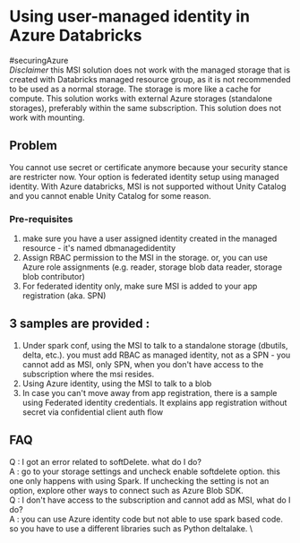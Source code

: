 # Using user-managed identity in Azure Databricks
#securingAzure \
*Disclaimer*  this MSI solution does not work with the managed storage that is created with Databricks managed resource group, as it is not recommended to be used as a normal storage. The storage is more like a cache for compute. 
This solution works with external Azure storages (standalone storages), preferably within the same subscription.
This solution does not work with mounting.

## Problem
You cannot use secret or certificate anymore because your security stance are restricter now. Your option is federated identity setup using managed identity.
With Azure databricks, MSI is not supported without Unity Catalog and you cannot enable Unity Catalog for some reason.

### Pre-requisites
1. make sure you have a user assigned identity created in the managed resource - it's named dbmanagedidentity
2. Assign RBAC permission to the MSI in the storage. or, you can use Azure role assignments (e.g. reader, storage blob data reader, storage blob contributor)
3. For federated identity only, make sure MSI is added to your app registration (aka. SPN)

## 3 samples are provided : 
1. Under spark conf, using the MSI to talk to a standalone storage (dbutils, delta, etc.). you must add RBAC as managed identity, not as a SPN - you cannot add as MSI, only SPN, when you don't have access to the subscription where the msi resides.
2. Using Azure identity, using the MSI to talk to a blob
3. In case you can't move away from app registration, there is a sample using Federated identity credentials. It explains app registration without secret via confidential client auth flow

## FAQ
Q : I got an error related to softDelete. what do I do? \
A : go to your storage settings and uncheck enable softdelete option. this one only happens with using Spark. If unchecking the setting is not an option, explore other ways to connect such as Azure Blob SDK. \
Q : I don't have access to the subscription and cannot add as MSI, what do I do? \
A : you can use Azure identity code but not able to use spark based code. so you have to use a different libraries such as Python deltalake. \
